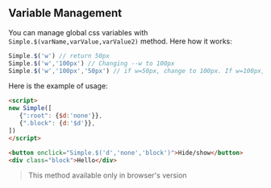 ## Variable Management

You can manage global css variables with `Simple.$(varName,varValue,varValue2)` method. Here how it works:

```javascript
Simple.$('w') // return 50px
Simple.$('w','100px') // Changing --w to 100px
Simple.$('w','100px','50px') // if w=50px, change to 100px. If w=100px, change to 50px. Else - do nothing. 
```

Here is the example of usage:

```html
<script>
new Simple([
   {":root": {$d:'none'}},
   {".block": {d:'$d'}},
])
</script>

<button onclick="Simple.$('d','none','block')">Hide/show</button>
<div class="block">Hello</div>
```

> This method available only in browser's version